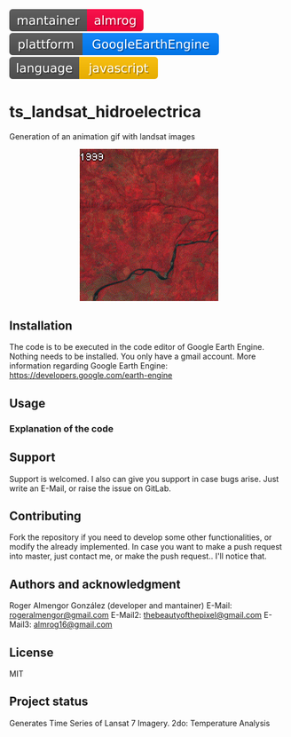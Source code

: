 <img src="maintainer.svg">
<img src="plattform.svg">
<img src="programming_language.svg">

# ts_landsat_hidroelectrica
Generation of an animation gif with landsat images

<div style="text-align:center"> 
<p align="center">
  <img src="7a61c9222b70380ae1af62d5bb9c037b-db111cdad73d3c20167df8fe4ce6f6e2.gif" width="250" title="hover text">
</p>
</div>

## Installation
The code is to be executed in the code editor of Google Earth Engine.
Nothing needs to be installed. You only have a gmail account.
More information regarding Google Earth Engine: 
https://developers.google.com/earth-engine 

## Usage

### Explanation of the code

## Support
Support is welcomed. I also can give you support in case bugs arise. Just write an E-Mail, or raise the issue on GitLab.

## Contributing
Fork the repository if you need to develop some other functionalities, or modify the already implemented. 
In case you want to make a push request into master, just contact me, or make the push request.. I'll notice
that. 


## Authors and acknowledgment
Roger Almengor González (developer and mantainer)
E-Mail: rogeralmengor@gmail.com 
E-Mail2: thebeautyofthepixel@gmail.com
E-Mail3: almrog16@gmail.com

## License
MIT

## Project status
Generates Time Series of Lansat 7 Imagery. 2do: Temperature Analysis